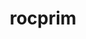 ---
title: "rocprim"
layout: cache
categories: [package, develop-2024-09-22]
meta: {"versions": ["6.1.2"], "compilers": ["gcc@=11.4.0"], "oss": ["ubuntu22.04"], "platforms": ["linux"], "targets": ["x86_64_v3"], "stacks": ["ml-linux-x86_64-rocm", "root"], "num_specs": 1, "num_specs_by_stack": {"ml-linux-x86_64-rocm": 1, "root": 1}}
spec_details: [{"hash": "megpgikbdunx6mqjoq5fd3mgcjoaqh4z", "compiler": "gcc@=11.4.0", "versions": ["6.1.2"], "os": "ubuntu22.04", "platform": "linux", "target": "x86_64_v3", "variants": ["amdgpu_target=gfx90a", "~asan", "build_system=cmake", "build_type=Release", "generator=make", "~ipo"], "stacks": ["ml-linux-x86_64-rocm", "root"], "size": "-", "tarball": "https://binaries.spack.io/releases/develop-2024-09-22/build_cache/linux-ubuntu22.04-x86_64_v3/gcc-11.4.0/rocprim-6.1.2/linux-ubuntu22.04-x86_64_v3-gcc-11.4.0-rocprim-6.1.2-megpgikbdunx6mqjoq5fd3mgcjoaqh4z.spack"}]
---